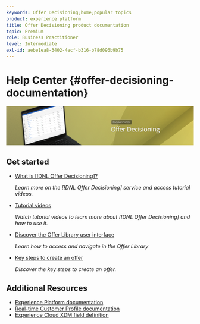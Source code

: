 ```yaml
---
keywords: Offer Decisioning;home;popular topics
product: experience platform
title: Offer Decisioning product documentation
topic: Premium
role: Business Practitioner
level: Intermediate
exl-id: aebe1ea8-3402-4ecf-b316-b78d096b9b75
---
```

# Help Center {#offer-decisioning-documentation}

![](assets/do-not-localize/banneroffers.png) 

## Get started

* [What is [!DNL Offer Decisioning]?](get-started/starting-offer-decisioning.md)

  <em>Learn more on the [!DNL Offer Decisioning] service and access tutorial videos.</em>

* [Tutorial videos](https://experienceleague.adobe.com/docs/offer-decisioning-learn/tutorials/overview.html)

  <em>Watch tutorial videos to learn more about [!DNL Offer Decisioning] and how to use it.</em> 

* [Discover the Offer Library user interface](get-started/user-interface.md)

  <em>Learn how to access and navigate in the Offer Library</em>

* [Key steps to create an offer](offer-library/key-steps.md)

  <em>Discover the key steps to create an offer.</em>

## Additional Resources
 
* [Experience Platform documentation](https://www.adobe.com/experience-platform/documentation-and-developer-resources.html)
* [Real-time Customer Profile documentation](https://docs.adobe.com/content/help/en/experience-platform/profile/home.html)
* [Experience Cloud XDM field definition](https://docs.adobe.com/content/help/en/experience-platform/xdm/home.html)
